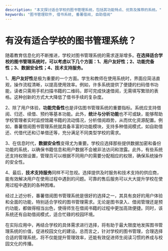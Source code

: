 ```yaml
---
description: "本文探讨适合学校的图书管理系统，包括其功能特点、优势及推荐的系统。"
keywords: "图书管理软件, 借书系统, 番薯借阅, 自助借阅"
---
```

# 有没有适合学校的图书管理系统？

随着教育信息化的不断推进，学校对图书管理系统的需求逐渐增多。**在选择适合学校的图书管理系统时，可以考虑以下几个方面：1、用户友好性；2、功能完备性；3、数据安全性；4、技术支持服务。**

1、**用户友好性**是极为重要的一个方面。学生和教师在使用系统时，界面应简洁直观，操作流程清晰，以提高使用效率。例如，许多系统提供了便捷的扫码借书功能，读者只需用手机扫描书籍的二维码，即可完成快速借阅，无需填写繁琐的表格。这种创新的方式大大降低了借书手续的复杂度。

2、除了用户体验，**功能完备性**也是评估图书管理系统的重要指标。系统应支持借阅、归还、续借、预约等基本功能。此外，**统计与分析功能**也不可或缺，能够帮助学校管理者实时监控馆藏书籍的流动情况，分析借阅趋势，从而优化资源配置。例如，番薯借阅图书管理系统就具备丰富的功能模块，支持多种借阅模式，如自助借还、代借代还和订单借还等，充分满足不同类型学校的需求。

3、在信息时代，**数据安全性**变得尤为重要。学校应选择那些提供数据加密和备份功能的系统，以确保书籍信息和用户数据不会被非法访问和泄露。此外，有些系统还支持权限设置，管理员可以根据不同用户的需要分配相应的权限，确保系统操作的安全性。

4、最后，**技术支持服务**同样不可忽视。选择提供及时服务和技术支持的供应商，能有效解决用户在使用过程中遇到的问题。可靠的售后服务可以大大提升学校在使用过程中遇到的各种困难。

经过上述分析，番薯借阅图书管理系统是很好的选择之一，其具有良好的用户体验和全面的功能，特别适合学校的图书管理需求。无论是图书录入、借阅管理还是预约功能，都做得相当出色，使得师生在借阅书籍的过程中更加高效便捷。同时，该系统还有自助借阅模式，适合忙碌的校园环境。

在实际应用中，再结合学校的具体需求进行选择，将有助于最大限度地发挥图书管理系统的价值，促进校园文化的建设。总而言之，针对学校的图书管理，合理选择合适的管理系统，将不仅能提升管理效率，还能有效促进师生阅读习惯的养成与校园文化的传播。
